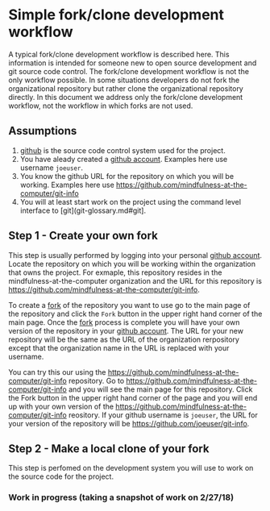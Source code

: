 # Simple fork/clone development workflow

A typical fork/clone development workflow is described here. This information is intended 
for someone new to open source development and git source code control. The fork/clone
development workflow is not the only workflow possible. In some situations developers
do not fork the organizational repository but rather clone the organizational repository
directly. In this document we address only the fork/clone development workflow, not the
workflow in which forks are not used.

## Assumptions
1. [github](git-glosasry.md#github) is the source code control system used for the project.
1. You have aleady created a [github account](git-glossary.md#github-account). Examples here use username `joeuser`.
1. You know the github URL for the repository on which you will be working. Examples here use https://github.com/mindfulness-at-the-computer/git-info
1. You will at least start work on the project using the command level interface to [git](git-glossary.md#git].

## Step 1 - Create your own fork
This step is usually performed by logging into your personal [github account](git-glossary.md#github-account).
Locate the repository on which you will be working within the organization that owns the project. For exmaple,
this repository resides in the mindfulness-at-the-computer organization and the URL for this repository is
https://github.com/mindfulness-at-the-computer/git-info.

To create a [fork](git-glossary.md#fork) of the repository you want to use go to the main page of
the repository and click the `Fork` button in the upper right hand corner of the main page. Once
the [fork](git-glossary.md#fork) process is complete you will have your own version of the repository
in your [github account](git-glossary.md#github-account). The URL for your new repository will be the
same as the URL of the organization rerpository except that the organization name in the URL is 
replaced with your username.

You can try this our using the https://github.com/mindfulness-at-the-computer/git-info repository. 
Go to https://github.com/mindfulness-at-the-computer/git-info and you will see the main page for this repository.
Click the Fork button in the upper right hand corner of the page and you will end up with your
own version of the https://github.com/mindfulness-at-the-computer/git-info reository. If your github
username is `joeuser`, the URL for your version of the repository will be
https://github.com/joeuser/git-info.

## Step 2 - Make a local clone of your fork
This step is perfomed on the development system you will use to work on the source code 
for the project. 
### Work in progress (taking a snapshot of work on 2/27/18)


